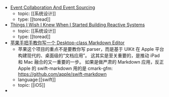 - [Event Collaboration And Event Sourcing](https://www.reactivesystems.eu/2022/06/09/event-collaboration-event-sourcing.html)
	- topic: [[系统设计]]
	- type: [[toread]]
- [Things I Wish I Knew When I Started Building Reactive Systems](https://www.reactivesystems.eu/2017/01/31/things-i-wish-i-knew-when-i-started-building-reactive-systems.html)
	- topic: [[系统设计]]
	- type: [[toread]]
- [苹果手把手教你写一个 Desktop-class Markdown Editor](https://developer.apple.com/documentation/uikit/app_and_environment/supporting_desktop-class_features_in_your_ipad_app)
	- 苹果这个项目的重点不是要教你写 parser，而是基于 UIKit 在 Apple 平台构建现代的、桌面级的“文档应用”。
	  这其实是至关重要的，是推动 iPad 和 Mac 融合的又一重要的一步。
	  如果是做严肃的 Markdown 应用，反正 Apple 的 swift-markdown 用的是 cmark-gfm: https://github.com/apple/swift-markdown
	- language:[[swift]]
	- topic: [[iOS]]
-